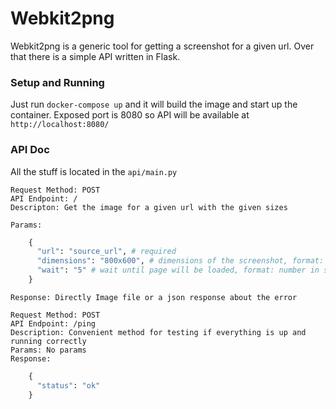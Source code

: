 # Webkit2png

Webkit2png is a generic tool for getting a screenshot for a given url.
Over that there is a simple API written in Flask.

### Setup and Running
Just run `docker-compose up` and it will build the image and start up the container.
Exposed port is 8080 so API will be available at `http://localhost:8080/`

### API Doc
All the stuff is located in the `api/main.py`

```
Request Method: POST 
API Endpoint: /
Descripton: Get the image for a given url with the given sizes 

Params:
```
```python
    {
      "url": "source_url", # required
      "dimensions": "800x600", # dimensions of the screenshot, format: "widthxheight", default is 1280x1024
      "wait": "5" # wait until page will be loaded, format: number in seconds, default is 5 seconds
    }
```
```
Response: Directly Image file or a json response about the error

Request Method: POST
API Endpoint: /ping
Description: Convenient method for testing if everything is up and running correctly
Params: No params
Response:
```
```python
    {
      "status": "ok"
    }
```
